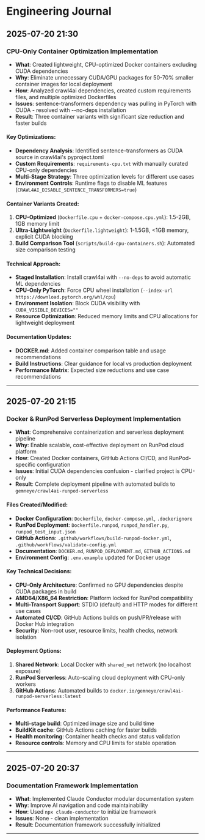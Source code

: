 # Engineering Journal

## 2025-07-20 21:30

### CPU-Only Container Optimization Implementation
- **What**: Created lightweight, CPU-optimized Docker containers excluding CUDA dependencies
- **Why**: Eliminate unnecessary CUDA/GPU packages for 50-70% smaller container images for local deployment
- **How**: Analyzed crawl4ai dependencies, created custom requirements files, and multiple optimized Dockerfiles
- **Issues**: sentence-transformers dependency was pulling in PyTorch with CUDA - resolved with --no-deps installation
- **Result**: Three container variants with significant size reduction and faster builds

#### Key Optimizations:
- **Dependency Analysis**: Identified sentence-transformers as CUDA source in crawl4ai's pyproject.toml
- **Custom Requirements**: `requirements-cpu.txt` with manually curated CPU-only dependencies
- **Multi-Stage Strategy**: Three optimization levels for different use cases
- **Environment Controls**: Runtime flags to disable ML features (`CRAWL4AI_DISABLE_SENTENCE_TRANSFORMERS=true`)

#### Container Variants Created:
1. **CPU-Optimized** (`Dockerfile.cpu` + `docker-compose.cpu.yml`): 1.5-2GB, 1GB memory limit
2. **Ultra-Lightweight** (`Dockerfile.lightweight`): 1-1.5GB, <1GB memory, explicit CUDA blocking
3. **Build Comparison Tool** (`scripts/build-cpu-containers.sh`): Automated size comparison testing

#### Technical Approach:
- **Staged Installation**: Install crawl4ai with `--no-deps` to avoid automatic ML dependencies
- **CPU-Only PyTorch**: Force CPU wheel installation (`--index-url https://download.pytorch.org/whl/cpu`)
- **Environment Isolation**: Block CUDA visibility with `CUDA_VISIBLE_DEVICES=""`
- **Resource Optimization**: Reduced memory limits and CPU allocations for lightweight deployment

#### Documentation Updates:
- **DOCKER.md**: Added container comparison table and usage recommendations
- **Build Instructions**: Clear guidance for local vs production deployment
- **Performance Matrix**: Expected size reductions and use case recommendations

---

## 2025-07-20 21:15

### Docker & RunPod Serverless Deployment Implementation
- **What**: Comprehensive containerization and serverless deployment pipeline
- **Why**: Enable scalable, cost-effective deployment on RunPod cloud platform
- **How**: Created Docker containers, GitHub Actions CI/CD, and RunPod-specific configuration
- **Issues**: Initial CUDA dependencies confusion - clarified project is CPU-only
- **Result**: Complete deployment pipeline with automated builds to `gemneye/crawl4ai-runpod-serverless`

#### Files Created/Modified:
- **Docker Configuration**: `Dockerfile`, `docker-compose.yml`, `.dockerignore`
- **RunPod Deployment**: `Dockerfile.runpod`, `runpod_handler.py`, `runpod_test_input.json`
- **GitHub Actions**: `.github/workflows/build-runpod-docker.yml`, `.github/workflows/validate-config.yml`
- **Documentation**: `DOCKER.md`, `RUNPOD_DEPLOYMENT.md`, `GITHUB_ACTIONS.md`
- **Environment Config**: `.env.example` updated for Docker usage

#### Key Technical Decisions:
- **CPU-Only Architecture**: Confirmed no GPU dependencies despite CUDA packages in build
- **AMD64/X86_64 Restriction**: Platform locked for RunPod compatibility
- **Multi-Transport Support**: STDIO (default) and HTTP modes for different use cases
- **Automated CI/CD**: GitHub Actions builds on push/PR/release with Docker Hub integration
- **Security**: Non-root user, resource limits, health checks, network isolation

#### Deployment Options:
1. **Shared Network**: Local Docker with `shared_net` network (no localhost exposure)
2. **RunPod Serverless**: Auto-scaling cloud deployment with CPU-only workers
3. **GitHub Actions**: Automated builds to `docker.io/gemneye/crawl4ai-runpod-serverless:latest`

#### Performance Features:
- **Multi-stage build**: Optimized image size and build time
- **BuildKit cache**: GitHub Actions caching for faster builds
- **Health monitoring**: Container health checks and status validation
- **Resource controls**: Memory and CPU limits for stable operation

---

## 2025-07-20 20:37

### Documentation Framework Implementation
- **What**: Implemented Claude Conductor modular documentation system
- **Why**: Improve AI navigation and code maintainability
- **How**: Used `npx claude-conductor` to initialize framework
- **Issues**: None - clean implementation
- **Result**: Documentation framework successfully initialized

---


